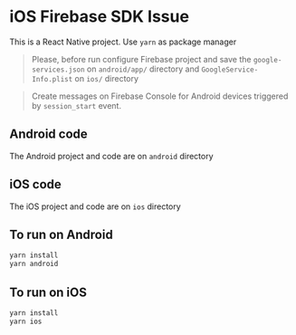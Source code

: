 # iOS Firebase SDK Issue

This is a React Native project. Use `yarn` as package manager

> Please, before run configure Firebase project and save the `google-services.json` on `android/app/` directory and `GoogleService-Info.plist` on `ios/` directory

> Create messages on Firebase Console for Android devices triggered by `session_start` event.
## Android code

The Android project and code are on `android` directory

## iOS code

The iOS project and code are on `ios` directory

## To run on Android

```bash
yarn install
yarn android
```

## To run on iOS

```bash
yarn install
yarn ios
```
